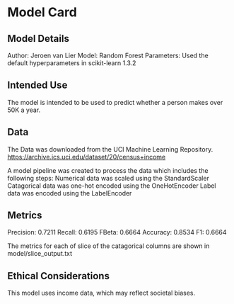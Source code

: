 # Model Card

## Model Details
Author: Jeroen van Lier
Model: Random Forest
Parameters: Used the default hyperparameters in scikit-learn 1.3.2

## Intended Use
The model is intended to be used to predict whether a person makes over 50K a year.

## Data
The Data was downloaded from the UCI Machine Learning Repository. https://archive.ics.uci.edu/dataset/20/census+income

A model pipeline was created to process the data which includes the following steps:
Numerical data was scaled using the StandardScaler 
Catagorical data was one-hot encoded using the OneHotEncoder 
Label data was encoded using the LabelEncoder

## Metrics
Precision: 0.7211
Recall: 0.6195
FBeta: 0.6664
Accuracy: 0.8534
F1: 0.6664

The metrics for each of slice of the catagorical columns are shown in model/slice_output.txt

## Ethical Considerations
This model uses income data, which may reflect societal biases. 

